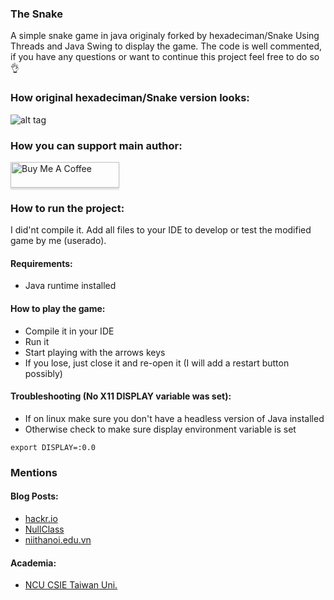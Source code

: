 ### The Snake

A simple snake game in java originaly forked by hexadeciman/Snake
Using Threads and Java Swing to display the game.
The code is well commented, if you have any questions or want to continue this project feel free to do so 👌

### How original hexadeciman/Snake version looks:
![alt tag](https://i.imgur.com/RVxiGad.png)


### How you can support main author:
<a href="https://www.buymeacoffee.com/w9h0f8K" target="_blank"><img src="https://www.buymeacoffee.com/assets/img/custom_images/orange_img.png" alt="Buy Me A Coffee" style="height: 41px !important;width: 174px !important;box-shadow: 0px 3px 2px 0px rgba(190, 190, 190, 0.5) !important;-webkit-box-shadow: 0px 3px 2px 0px rgba(190, 190, 190, 0.5) !important;" ></a>

### How to run the project:

I did'nt compile it. Add all files to your IDE to develop or test the modified game by me (userado).

#### Requirements:
* Java runtime installed

#### How to play the game:
* Compile it in your IDE
* Run it
* Start playing with the arrows keys
* If you lose, just close it and re-open it (I will add a restart button possibly)

#### Troubleshooting (No X11 DISPLAY variable was set):
* If on linux make sure you don't have a headless version of Java installed
* Otherwise check to make sure display environment variable is set
```
export DISPLAY=:0.0
```

### Mentions
#### Blog Posts:
- [hackr.io](https://hackr.io/blog/java-projects)
- [NullClass](https://nullclass.com/free-java-projects-for-beginners-2021-with-source-code/)
- [niithanoi.edu.vn](https://niithanoi.edu.vn/10-project-java-mien-phi-danh-cho-nguoi-moi-hoc.html#h2-title-10) 

#### Academia:
- [NCU CSIE Taiwan Uni.](https://www.csie.ntu.edu.tw/~d00922011/java/304/java.html)
